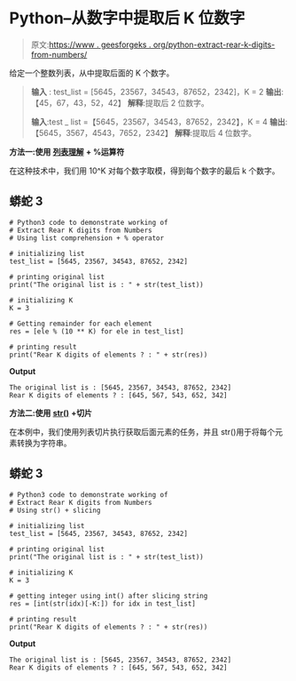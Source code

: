 # Python–从数字中提取后 K 位数字

> 原文:[https://www . geesforgeks . org/python-extract-rear-k-digits-from-numbers/](https://www.geeksforgeeks.org/python-extract-rear-k-digits-from-numbers/)

给定一个整数列表，从中提取后面的 K 个数字。

> **输入** : test_list = [5645，23567，34543，87652，2342]，K = 2
> **输出**:【45，67，43，52，42】
> **解释**:提取后 2 位数字。
> 
> **输入**:test _ list =【5645，23567，34543，87652，2342】，K = 4
> **输出**:【5645，3567，4543，7652，2342】
> **解释**:提取后 4 位数字。

**方法一:使用** [**列表理解**](https://www.geeksforgeeks.org/python-list-comprehension-and-slicing/) **+ %运算符**

在这种技术中，我们用 10^K 对每个数字取模，得到每个数字的最后 k 个数字。

## 蟒蛇 3

```
# Python3 code to demonstrate working of 
# Extract Rear K digits from Numbers
# Using list comprehension + % operator 

# initializing list
test_list = [5645, 23567, 34543, 87652, 2342]

# printing original list
print("The original list is : " + str(test_list))

# initializing K 
K = 3

# Getting remainder for each element
res = [ele % (10 ** K) for ele in test_list]

# printing result 
print("Rear K digits of elements ? : " + str(res))
```

**Output**

```
The original list is : [5645, 23567, 34543, 87652, 2342]
Rear K digits of elements ? : [645, 567, 543, 652, 342]

```

**方法二:使用** [**str()**](https://www.geeksforgeeks.org/python-str-function/) **+切片**

在本例中，我们使用列表切片执行获取后面元素的任务，并且 str()用于将每个元素转换为字符串。

## 蟒蛇 3

```
# Python3 code to demonstrate working of 
# Extract Rear K digits from Numbers
# Using str() + slicing 

# initializing list
test_list = [5645, 23567, 34543, 87652, 2342]

# printing original list
print("The original list is : " + str(test_list))

# initializing K 
K = 3

# getting integer using int() after slicing string
res = [int(str(idx)[-K:]) for idx in test_list]

# printing result 
print("Rear K digits of elements ? : " + str(res))
```

**Output**

```
The original list is : [5645, 23567, 34543, 87652, 2342]
Rear K digits of elements ? : [645, 567, 543, 652, 342]

```